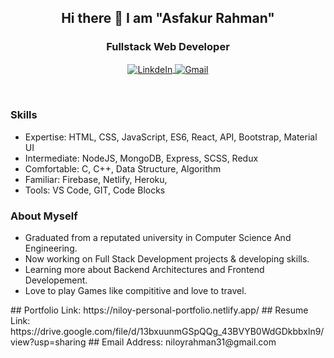 
 <div>
  <h2 align="center">Hi there 👋 I am "Asfakur Rahman"</h2>
  <h3 align="center">Fullstack Web Developer</h3>
<p align="center">
  <a href="https://www.linkedin.com/in/niloyrahman00/">
    <img align="center" alt="LinkdeIn"  src="https://i.ibb.co/Lp4Qbr1/linkedin.png" />
  </a>
  <a href="mailto:niloyrahman31@gmail.com">
    <img align="center" alt="Gmail"  src="https://i.ibb.co/ZVLWjVX/gmailpng.png" />
  </a>
</p>
<br>

<h3> Skills </h3>

- Expertise: HTML, CSS, JavaScript, ES6, React, API, Bootstrap, Material UI 
- Intermediate: NodeJS, MongoDB, Express, SCSS, Redux 
- Comfortable: C, C++, Data Structure, Algorithm
- Familiar: Firebase, Netlify, Heroku, 
- Tools: VS Code, GIT, Code Blocks 

<div align="left"> 
  <h3>About Myself </h3>
 
  -  Graduated from a reputated university in Computer Science And Engineering.
  -  Now working on Full Stack Development projects & developing skills.
  -  Learning more about Backend Architectures and Frontend Developement.
  -  Love to play Games like compititive and love to travel.  
</div> 

 </div>
## Portfolio Link: https://niloy-personal-portfolio.netlify.app/
## Resume Link: https://drive.google.com/file/d/13bxuunmGSpQQg_43BVYB0WdGDkbbxln9/view?usp=sharing
## Email Address: niloyrahman31@gmail.com

